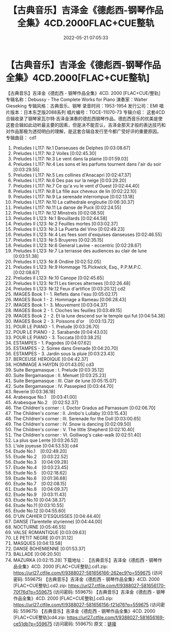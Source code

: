 ﻿---
title: 【古典音乐】吉泽金《德彪西-钢琴作品全集》4CD.2000FLAC+CUE整轨
date: 2022-05-21 07:05:33
categories: 古典音乐、新世纪、纯音雅乐
tags: 纯音雅乐
---
# 【古典音乐】吉泽金《德彪西-钢琴作品全集》4CD.2000[FLAC+CUE整轨]

【古典音乐】吉泽金《德彪西 - 钢琴作品全集》4CD.
2000 [FLAC+CUE/整轨]
专辑名称：Debussy - The Complete
Works for Piano
演奏家：Walter
Gieseking
专辑风格：古典音乐、钢琴
录音时间：1953-1954
发行公司：EMI
唱片版本：日本东芝版2088系列
唱片编号：TOCE-11070-73
专辑介绍：
这套4CD合辑收录了钢琴家瓦尔特·吉泽金演奏的德彪西钢琴作品。德彪西音乐的优美是使这套合辑如此动听最主要的因素，但是决不能否认，吉泽金那天才般的表达技巧和对作品那极为透彻明白的理解，是这套合辑自发行至今都广受好评的重要原因。
专辑曲目：
cd1
01. Preludes I L117: Nr.1
Danseuses de Delphes
[0:03:08.67]
02. Preludes I L117: Nr.2
Voiles
[0:02:45.30]
03. Preludes I L117: Nr.3 Le
vent dans Ia plaine
[0:01:59.03]
04. Preludes I L117: Nr.4 Les
sons et les parfums tournent dans l'air du soir
[0:03:29.55]
05. Preludes I L117: Nr.5 Les
collines d'Anacapri
[0:02:47.37]
06. Preludes I L117: Nr.6 Des
pas sur la neige
[0:03:29.20]
07. Preludes I L117: Nr.7 Ce
qu'a vu le vent d'Ouest
[0:02:44.40]
08. Preludes I L117: Nr.8 La
fille aux cheveux de lin
[0:02:22.10]
09. Preludes I L117: Nr.9 La
serenade interrompue
[0:02:13.18]
10. Preludes I L117: Nr.10 La
cathedrale engloutie
[0:06:30.37]
11. Preludes I L117: Nr.11 La
danse de Puck
[0:02:24.55]
12. Preludes I L117: Nr.12
Minstrels
[0:02:08.50]
13. Preludes II L123: Nr.1
Brouillards
[0:02:44.58]
14. Preludes II L123: Nr.2
Feuilles mortes
[0:03:02.37]
15. Preludes II L123: Nr.3 La
Puerta del Vino
[0:02:49.23]
16. Preludes II L123: Nr.4 Les
fees sont d'exquises danseuses
[0:02:46.55]
17. Preludes II L123: Nr.5
Bruyeres
[0:02:35.15]
18. Preludes II L123: Nr.6
General Lavine - eccentric
[0:02:28.67]
19. Preludes II L123: Nr.7 La
terrasse des audiences au clair de lune
[0:03:51.38]
20. Preludes II L123: Nr.8
Ondine
[0:02:52.05]
21. Preludes II L123: Nr.9
Hommage ?S.Pickwick, Esq., P.P.M.P.C.
[0:02:08.67]
22. Preludes II L123: Nr.10
Canope
[0:02:45.65]
23. Preludes II L123: Nr.11 Les
tierces alternees
[0:02:26.48]
24. Preludes II L123: Nr.12
Feux d'artifice
[0:03:20.12]
cd2
01. IMAGES Book 1 - 1. Reflets
dans l'eau
[0:05:02.17]
02. IMAGES Book 1 - 2. Hommage
a Rameau
[0:06:28.43]
03. IMAGES Book 1 - 3.
Mouvement
[0:03:04.37]
04. IMAGES Book 2 - 1. Cloches
les feuilles
[0:03:49.15]
05. IMAGES Book 2 - 2. Et la
lune descend sur le temple qui fut
[0:04:54.38]
06. IMAGES Book 2 - 3. Poissons
d'or    [0:03:13.72]
07. POUR LE PIANO - 1.
Prelude
[0:03:26.70]
08. POUR LE PIANO - 2.
Sarabande
[0:04:43.03]
09. POUR LE PIANO - 3.
Toccata
[0:03:38.25]
10. ESTAMPES - 1.
Pagodes
[0:04:07.62]
11. ESTAMPES - 2. Soiree dans
Grenade
[0:04:20.70]
12. ESTAMPES - 3. Jardin sous
la pluie
[0:03:23.43]
13. BERCEUSE
HEROIQUE
[0:04:42.37]
14. HOMMAGE A
HAYDN
[0:01:43.05]
cd3
01. Suite Bergamasque : I.
Prelude
[0:03:35.12]
02. Suite Bergamasque : II.
Menuet
[0:03:25.23]
03. Suite Bergamasque : III.
Clair de lune
[0:05:15.07]
04. Suite Bergamasque : IV.
Passepied
[0:03:44.70]
05. Reverie
[0:03:36.18]
06. Arabesque
No.1    [0:03:41.00]
07. Arabesque
No.2    [0:02:52.37]
08. The Children's corner : I.
Doctor Gradus ad Parnassum
[0:02:06.70]
09. The Children's corner : II.
Jimbo's Lullaby
[0:03:15.43]
10. The Children's corner :
III. Serenade for the Doll
[0:03:00.65]
11. The Children's corner : IV.
Snow is dancing
[0:02:09.50]
12. The Children's corner : V.
The little Shepherd
[0:02:10.40]
13. The Children's corner : VI.
Golliwog's cake-walk
[0:02:51.40]
14. La plus que
Lente
[0:03:26.52]
15. L'isle
joyeuse
[0:04:53.53]
cd4
01. Etude
No.1    [0:02:49.20]
02. Etude
No.2    [0:03:22.52]
03. Etude
No.3    [0:04:09.28]
04. Etude
No.4    [0:03:23.45]
05. Etude
No.5    [0:02:18.62]
06. Etude
No.6    [0:01:36.68]
07. Etude
No.7    [0:02:08.15]
08. Etude
No.8    [0:04:09.37]
09. Etude
No.9    [0:03:11.43]
10. Etude
No.10
[0:04:38.37]
11. Etude
No.11
[0:03:10.55]
12. Etude
No.12
[0:04:55.60]
13. D'UN CAHIER
D'ESQUISSES
[0:04:44.40]
14. DANSE (Tarentelle
styrienne)
[0:04:44.00]
15. NOCTURNE
[0:05:46.55]
16. VALSE
ROMANTIQUE
[0:03:09.63]
17. LE PETIT
NEGRE
[0:01:31.12]
18. MASQUES
[0:04:13.58]
19. DANSE
BOHEMIENNE
[0:01:53.37]
20. BALLADE
[0:06:20.50]
21. MAZURKA
[0:02:15.28]
下载地址：
【古典音乐】吉泽金《德彪西 - 钢琴作品全集》4CD. 2000
[FLAC+CUE整轨].cd1.zip: https://url27.ctfile.com/f/9388027-581656166-262ec9?p=559675
(访问密码: 559675)
【古典音乐】吉泽金《德彪西 - 钢琴作品全集》4CD. 2000 [FLAC+CUE整轨].cd2.zip: https://url27.ctfile.com/f/9388027-581656170-70f76d?p=559675
(访问密码: 559675)
【古典音乐】吉泽金《德彪西 - 钢琴作品全集》4CD. 2000 [FLAC+CUE整轨].cd3.zip: https://url27.ctfile.com/f/9388027-581656156-f21d76?p=559675
(访问密码: 559675)
【古典音乐】吉泽金《德彪西 - 钢琴作品全集》4CD. 2000 [FLAC+CUE整轨]cd4.zip: https://url27.ctfile.com/f/9388027-581656169-ce51db?p=559675
(访问密码: 559675)
原文：[链接](https://blog.sina.com.cn/s/blog_1647c7e7601030xcn.html)